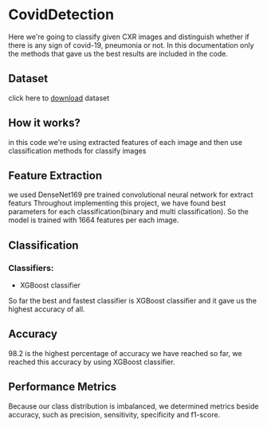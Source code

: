 # CovidDetection
Here we're going to classify given CXR images and distinguish whether if there is any sign of covid-19, pneumonia or not. In this documentation  only the methods that gave us the best results are included in the code.

## Dataset
click here to [download](https://github.com/sharifhasani/CovidDetection/tree/master/dataset/X-Ray%20Image%20DataSet) dataset

## How it works?
in this code we're using extracted features of each image and then use classification methods for classify images

## Feature Extraction
we used DenseNet169 pre trained convolutional neural network for extract featurs 
Throughout implementing this project, we have found best parameters for each classification(binary and multi classification). So the model is trained with 1664 features per each image.

## Classification
### Classifiers:
* XGBoost classifier

So far the best and fastest classifier is XGBoost classifier and it gave us the highest accuracy of all.

## Accuracy
98.2 is the highest percentage of accuracy we have reached so far, we reached this accuracy by using XGBoost classifier.

## Performance Metrics
Because our class distribution is imbalanced, we determined metrics beside accuracy, such as precision, sensitivity, specificity and f1-score.
